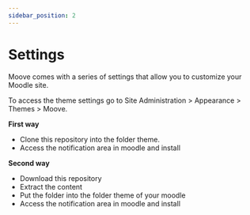 ```yaml
---
sidebar_position: 2
---
```


# Settings

Moove comes with a series of settings that allow you to customize your Moodle site.

To access the theme settings go to Site Administration > Appearance > Themes > Moove.

**First way**

- Clone this repository into the folder theme.
- Access the notification area in moodle and install

**Second way**

- Download this repository
- Extract the content
- Put the folder into the folder theme of your moodle
- Access the notification area in moodle and install
